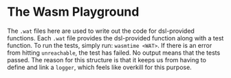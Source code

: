 # The Wasm Playground #

The `.wat` files here are used to write out the code for dsl-provided functions.
Each `.wat` file provides the dsl-provided function along with a test function. To
run the tests, simply run: `wasmtime <WAT>`. If there is an error from hitting `unreachable`,
the test has failed. No output means that the tests passed. The reason for this structure
is that it keeps us from having to define and link a `logger`, which feels like overkill
for this purpose.
